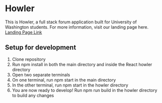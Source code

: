 # Howler
This is Howler, a full stack forum application built for University of Washington students.
For more information, visit our landing page here.
[Landing Page Link]([https://github.com/JohnYou1234/capstone-teamU](https://johnyou1234.github.io/howler-landing-page/))
## Setup for development

1. Clone repository 
2. Run npm install in both the main directory and inside the React howler directory 
3. Open two separate terminals
4. On one terminal, run npm start in the main directory
5. In the other terminal, run npm start in the howler directory
6. You are now ready to develop! Run npm run build in the howler directory to build any changes 
